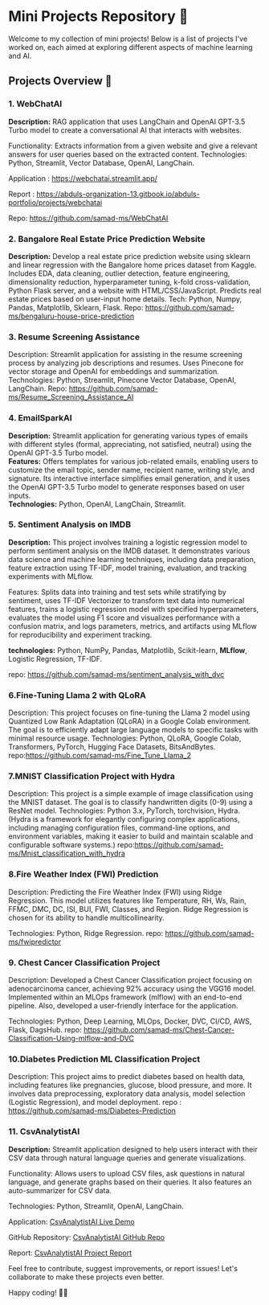 # Mini Projects Repository 🚀

Welcome to my collection of mini projects! Below is a list of projects I've worked on, each aimed at exploring different aspects of machine learning and AI.

## Projects Overview 📝

### 1. WebChatAI
**Description:** RAG application that uses LangChain and OpenAI GPT-3.5 Turbo model to create a conversational AI that interacts with websites.

Functionality: Extracts information from a given website and give a relevant answers for user queries based on the extracted content.
Technologies: Python, Streamlit, Vector Database, OpenAI, LangChain.

Application  : https://webchatai.streamlit.app/

Report : https://abduls-organization-13.gitbook.io/abduls-portfolio/projects/webchatai

Repo: https://github.com/samad-ms/WebChatAI

### 2. Bangalore  Real Estate Price Prediction Website

**Description:** Develop a real estate price prediction website using sklearn and linear regression with the Bangalore home prices dataset from Kaggle. Includes EDA, data cleaning, outlier detection, feature engineering, dimensionality reduction, hyperparameter tuning, k-fold cross-validation, Python Flask server, and a website with HTML/CSS/JavaScript. Predicts real estate prices based on user-input home details.
Tech: Python, Numpy, Pandas, Matplotlib, Sklearn, Flask.
Repo: https://github.com/samad-ms/bengaluru-house-price-prediction

### 3. Resume Screening Assistance
Description: Streamlit application for assisting in the resume screening process by analyzing job descriptions and resumes. Uses Pinecone for vector storage and OpenAI for embeddings and summarization.
Technologies: Python, Streamlit, Pinecone Vector Database, OpenAI, LangChain.
Repo: https://github.com/samad-ms/Resume_Screening_Assistance_AI

### 4. EmailSparkAI  
**Description:** Streamlit application for generating various types of emails with different styles (formal, appreciating, not satisfied, neutral) using the OpenAI GPT-3.5 Turbo model.  
**Features:** Offers templates for various job-related emails, enabling users to customize the email topic, sender name, recipient name, writing style, and signature. Its interactive interface simplifies email generation, and it uses the OpenAI GPT-3.5 Turbo model to generate responses based on user inputs.  
**Technologies:** Python, OpenAI, LangChain, Streamlit.

### 5. Sentiment Analysis on IMDB

**Description:** This project involves training a logistic regression model to perform sentiment analysis on the IMDB dataset. It demonstrates various data science and machine learning techniques, including data preparation, feature extraction using TF-IDF, model training, evaluation, and tracking experiments with MLflow.

Features: Splits data into training and test sets while stratifying by sentiment, uses TF-IDF Vectorizer to transform text data into numerical features, trains a logistic regression model with specified hyperparameters, evaluates the model using F1 score and visualizes performance with a confusion matrix, and logs parameters, metrics, and artifacts using MLflow for reproducibility and experiment tracking.

**technologies:** Python, NumPy, Pandas, Matplotlib, Scikit-learn, **MLflow**, Logistic Regression, TF-IDF.

repo: https://github.com/samad-ms/sentiment_analysis_with_dvc


### 6.Fine-Tuning Llama 2 with QLoRA
Description: This project focuses on fine-tuning the Llama 2 model using Quantized Low Rank Adaptation (QLoRA) in a Google Colab environment. The goal is to efficiently adapt large language models to specific tasks with minimal resource usage.
Technologies: Python, QLoRA, Google Colab, Transformers, PyTorch, Hugging Face Datasets, BitsAndBytes.
repo:https://github.com/samad-ms/Fine_Tune_Llama_2

### 7.MNIST Classification Project with Hydra
Description: This project is a simple example of image classification using the MNIST dataset. The goal is to classify handwritten digits (0-9) using a ResNet model.
Technologies: Python 3.x, PyTorch, torchvision, Hydra.
(Hydra is a framework for elegantly configuring complex applications, including managing configuration files, command-line options, and environment variables, making it easier to build and maintain scalable and configurable software systems.)
repo:https://github.com/samad-ms/Mnist_classification_with_hydra

### 8.Fire Weather Index (FWI) Prediction
Description: Predicting the Fire Weather Index (FWI) using Ridge Regression. This model utilizes features like Temperature, RH, Ws, Rain, FFMC, DMC, DC, ISI, BUI, FWI, Classes, and Region. Ridge Regression is chosen for its ability to handle multicollinearity.

Technologies: Python, Ridge Regression.
repo: https://github.com/samad-ms/fwipredictor

### 9. Chest Cancer Classification Project
Description: Developed a Chest Cancer Classification project focusing on adenocarcinoma cancer, achieving 92% accuracy using the VGG16 model. Implemented within an MLOps framework (mlflow) with an end-to-end pipeline. Also, developed a user-friendly interface for the application.

Technologies: Python, Deep Learning, MLOps, Docker, DVC, CI/CD, AWS, Flask, DagsHub.
repo: https://github.com/samad-ms/Chest-Cancer-Classification-Using-mlflow-and-DVC

### 10.Diabetes Prediction ML Classification Project
Description: This project aims to predict diabetes based on health data, including features like pregnancies, glucose, blood pressure, and more. It involves data preprocessing, exploratory data analysis, model selection (Logistic Regression), and model deployment.
repo : https://github.com/samad-ms/Diabetes-Prediction

### 11. CsvAnalytistAI

**Description:** Streamlit application designed to help users interact with their CSV data through natural language queries and generate visualizations.

Functionality: Allows users to upload CSV files, ask questions in natural language, and generate graphs based on their queries. It also features an auto-summarizer for CSV data.

Technologies: Python, Streamlit, OpenAI, LangChain.

Application: [CsvAnalytistAI Live Demo](https://csv-analyst-ai.streamlit.app/)

GitHub Repository: [CsvAnalytistAI GitHub Repo](https://github.com/samad-ms/CsvAnalistAI)

Report: [CsvAnalytistAI Project Report](https://your-gitbook-url.com)








Feel free to contribute, suggest improvements, or report issues! Let's collaborate to make these projects even better.

Happy coding! 🚀🔥

